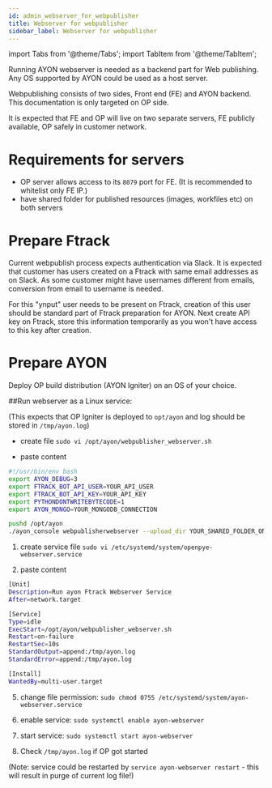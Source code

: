 ```yaml
---
id: admin_webserver_for_webpublisher
title: Webserver for webpublisher
sidebar_label: Webserver for webpublisher
---
```


import Tabs from '@theme/Tabs';
import TabItem from '@theme/TabItem';

Running AYON webserver is needed as a backend part for Web publishing. 
Any OS supported by AYON could be used as a host server.

Webpublishing consists of two sides, Front end (FE) and AYON backend. This documentation is only targeted on OP side.

It is expected that FE and OP will live on two separate servers, FE publicly available, OP safely in customer network.

# Requirements for servers
- OP server allows access to its `8079` port for FE. (It is recommended to whitelist only FE IP.)
- have shared folder for published resources (images, workfiles etc) on both servers

# Prepare Ftrack
Current webpublish process expects authentication via Slack. It is expected that customer has users created on a Ftrack with same email addresses as on Slack. As some customer might have usernames different from emails, conversion from email to username is needed.

For this "ynput" user needs to be present on Ftrack, creation of this user should be standard part of Ftrack preparation for AYON.
Next create API key on Ftrack, store this information temporarily as you won't have access to this key after creation.


# Prepare AYON

Deploy OP build distribution (AYON Igniter) on an OS of your choice.

##Run webserver as a Linux service:

(This expects that OP Igniter is deployed to `opt/ayon` and log should be stored in `/tmp/ayon.log`)

- create file `sudo vi /opt/ayon/webpublisher_webserver.sh`

- paste content
```sh
#!/usr/bin/env bash
export AYON_DEBUG=3
export FTRACK_BOT_API_USER=YOUR_API_USER
export FTRACK_BOT_API_KEY=YOUR_API_KEY
export PYTHONDONTWRITEBYTECODE=1
export AYON_MONGO=YOUR_MONGODB_CONNECTION

pushd /opt/ayon
./ayon_console webpublisherwebserver --upload_dir YOUR_SHARED_FOLDER_ON_HOST  --executable /opt/ayon/ayon_console  --host YOUR_HOST_IP --port YOUR_HOST_PORT > /tmp/ayon.log 2>&1
```

1. create service file `sudo vi /etc/systemd/system/openpye-webserver.service`

2. paste content
```sh
[Unit]
Description=Run ayon Ftrack Webserver Service
After=network.target

[Service]
Type=idle
ExecStart=/opt/ayon/webpublisher_webserver.sh
Restart=on-failure
RestartSec=10s
StandardOutput=append:/tmp/ayon.log
StandardError=append:/tmp/ayon.log

[Install]
WantedBy=multi-user.target
```

5.  change file permission:
    `sudo chmod 0755 /etc/systemd/system/ayon-webserver.service`

6.  enable service:
    `sudo systemctl enable ayon-webserver`

7.  start service:
    `sudo systemctl start ayon-webserver`
    
8. Check `/tmp/ayon.log` if OP got started

(Note: service could be restarted by `service ayon-webserver restart` - this will result in purge of current log file!)